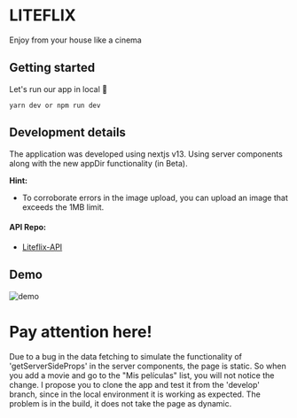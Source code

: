 # LITEFLIX

Enjoy from your house like a cinema

## Getting started

Let's run our app in local 🚀

```
yarn dev or npm run dev
```

## Development details

The application was developed using nextjs v13. Using server components along with the new appDir functionality (in Beta).

**Hint:**

- To corroborate errors in the image upload, you can upload an image that exceeds the 1MB limit.

#### API Repo:

- [Liteflix-API](https://github.com/matiinchauspe/liteflix-api)

## Demo

![demo](/demo.gif "demo")

# Pay attention here!

Due to a bug in the data fetching to simulate the functionality of 'getServerSideProps' in the server components, the page is static. So when you add a movie and go to the "Mis películas" list, you will not notice the change.
I propose you to clone the app and test it from the 'develop' branch, since in the local environment it is working as expected. The problem is in the build, it does not take the page as dynamic.

